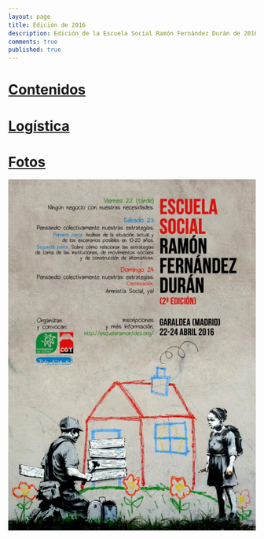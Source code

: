 ```yaml
---
layout: page
title: Edición de 2016
description: Edición de la Escuela Social Ramón Fernández Durán de 2016
comments: true
published: true
---
```


# [Contenidos](/historico/2016/contenidos.html)

# [Logística](/historico/2016/logistica.html)

# [Fotos](/historico/2016/fotos.html)

![Cartel Escuela Social 2ª Edición](/images/cartel_escuela_2016.jpg)
